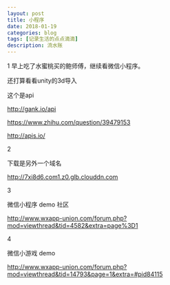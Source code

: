 ```yaml
---
layout: post
title: 小程序
date: 2018-01-19
categories: blog
tags: [记录生活的点点滴滴]
description: 流水账
---
```


1 早上吃了水蜜桃买的鲍师傅，继续看微信小程序。

还打算看看unity的3d导入

这个是api

http://gank.io/api

https://www.zhihu.com/question/39479153

http://apis.io/

2

下载是另外一个域名

http://7xi8d6.com1.z0.glb.clouddn.com

3

微信小程序 demo 社区

http://www.wxapp-union.com/forum.php?mod=viewthread&tid=4582&extra=page%3D1

4

微信小游戏 demo

http://www.wxapp-union.com/forum.php?mod=viewthread&tid=14793&page=1&extra=#pid84115